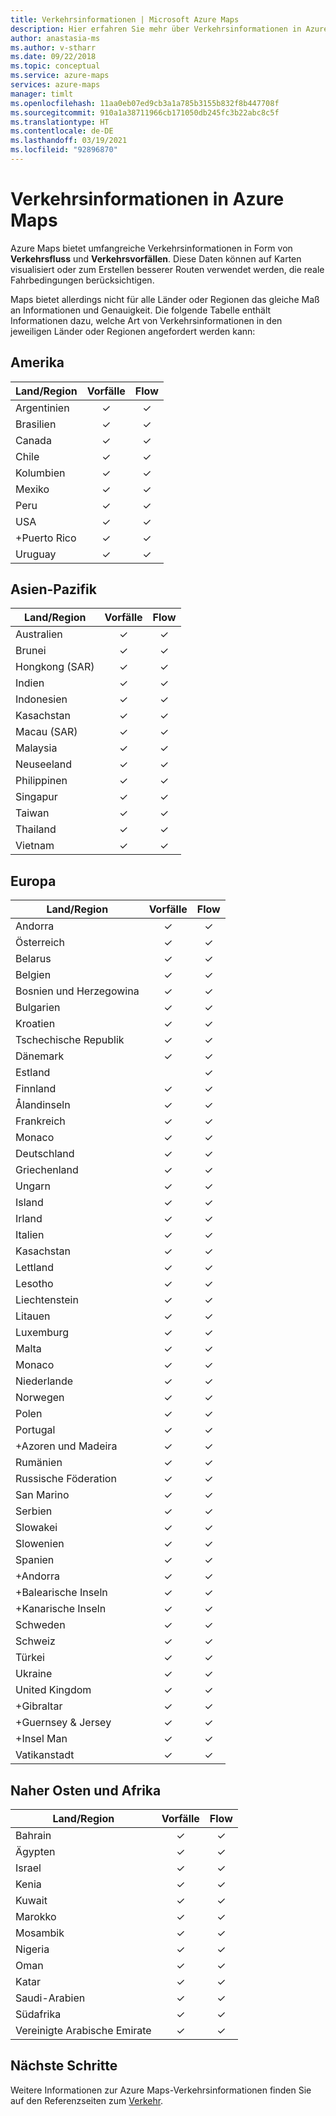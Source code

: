 ```yaml
---
title: Verkehrsinformationen | Microsoft Azure Maps
description: Hier erfahren Sie mehr über Verkehrsinformationen in Azure Maps. Sie können feststellen, ob Informationen zum Verkehrsfluss und Unfällen in verschiedenen Regionen weltweit verfügbar sind.
author: anastasia-ms
ms.author: v-stharr
ms.date: 09/22/2018
ms.topic: conceptual
ms.service: azure-maps
services: azure-maps
manager: timlt
ms.openlocfilehash: 11aa0eb07ed9cb3a1a785b3155b832f8b447708f
ms.sourcegitcommit: 910a1a38711966cb171050db245fc3b22abc8c5f
ms.translationtype: HT
ms.contentlocale: de-DE
ms.lasthandoff: 03/19/2021
ms.locfileid: "92896870"
---
```

# <a name="azure-maps-traffic-coverage"></a>Verkehrsinformationen in Azure Maps

Azure Maps bietet umfangreiche Verkehrsinformationen in Form von **Verkehrsfluss** und **Verkehrsvorfällen**. Diese Daten können auf Karten visualisiert oder zum Erstellen besserer Routen verwendet werden, die reale Fahrbedingungen berücksichtigen.

Maps bietet allerdings nicht für alle Länder oder Regionen das gleiche Maß an Informationen und Genauigkeit. Die folgende Tabelle enthält Informationen dazu, welche Art von Verkehrsinformationen in den jeweiligen Länder oder Regionen angefordert werden kann: 

## <a name="americas"></a>Amerika

|Land/Region  |Vorfälle  |Flow  |
|---------|:---------:|:---------:|
|Argentinien      |✓         |✓         |
|Brasilien     |✓         |✓         |
|Canada     |✓         |✓         |
|Chile     |✓         |✓         |
|Kolumbien      |✓         |✓         |
|Mexiko     |✓         |✓         |
|Peru       |✓         |✓         | 
|USA     |✓         |✓        |
|+Puerto Rico     |✓         |✓         |
|Uruguay |✓         |✓         |


## <a name="asia-pacific"></a>Asien-Pazifik

|Land/Region   |Vorfälle  |Flow  |
|---------|:---------:|:---------:|
|Australien     |✓         |✓        |
|Brunei   |✓         |✓        |
|Hongkong (SAR)     |✓         |✓         |
|Indien   |✓         |✓         |
|Indonesien     |✓         |✓         |
|Kasachstan    |✓         |✓         |
|Macau (SAR)     |✓         |✓         |
|Malaysia     |✓         |✓         |
|Neuseeland     |✓         |✓         |
|Philippinen  |✓         |✓         |
|Singapur     |✓         |✓         |
|Taiwan     |✓         |✓        |
|Thailand     |✓         |✓        |
|Vietnam   |✓         |✓         |


## <a name="europe"></a>Europa

|Land/Region   |Vorfälle  |Flow  |
|---------|:---------:|:---------:|
|Andorra   |✓         |✓         |
|Österreich     |✓         |✓         |
|Belarus    |✓         |✓         |
|Belgien     |✓         |✓         |
|Bosnien und Herzegowina    |✓         |✓         |
|Bulgarien     |✓         |✓         |
|Kroatien     |✓         |✓         |
|Tschechische Republik     |✓         |✓         |
|Dänemark     |✓         |✓         |
|Estland     |         | ✓        |
|Finnland     |✓         |✓         |
|Ålandinseln      |✓         |✓         |
|Frankreich     |✓         |✓         |
|Monaco     |✓         |✓         |
|Deutschland     |✓         |✓         |
|Griechenland     |✓         |✓         |
|Ungarn     |✓         |✓         |
|Island     |✓         |✓         |
|Irland     |✓         |✓         |
|Italien     |✓         |✓        |
|Kasachstan    |✓         |✓        |
|Lettland     |✓         |✓         |
|Lesotho     |✓         |✓         |
|Liechtenstein      |✓         |✓         |
|Litauen     |✓         |✓         |
|Luxemburg     |✓         |✓         |
|Malta     |✓         |✓         |
|Monaco   |✓         |✓         |
|Niederlande     |✓         |✓         |
|Norwegen     |✓         |✓         |
|Polen     |✓         |✓         |
|Portugal     |✓         |✓         |
|+Azoren und Madeira     |✓         |✓         |
|Rumänien     |✓         |✓         |
|Russische Föderation     |✓         |✓         |
|San Marino    |✓         |✓         |
|Serbien   |✓         |✓         |
|Slowakei     |✓         |✓         |
|Slowenien     |✓         |✓         |
|Spanien     |✓         |✓         |
|+Andorra     |✓         |✓         |
|+Balearische Inseln     |✓         |✓         |
|+Kanarische Inseln     |✓         |✓         |
|Schweden     |✓         |✓         |
|Schweiz     |✓         |✓        |
|Türkei     |✓         |✓         |
|Ukraine     |✓         |✓         |
|United Kingdom     |✓         |✓         |
|+Gibraltar     |✓         |✓         |
|+Guernsey & Jersey     |✓         |✓         |
|+Insel Man     |✓         |✓         |
|Vatikanstadt   |✓         |✓         |


## <a name="middle-east-and-africa"></a>Naher Osten und Afrika

|Land/Region |Vorfälle  |Flow  |
|---------|:---------:|:---------:|
|Bahrain     |✓         |✓         |
|Ägypten     |✓         |✓         |
|Israel     |✓         |✓         |
|Kenia     |✓         |✓         |
|Kuwait     |✓         |✓         |
|Marokko     |✓         |✓         |
|Mosambik  |✓         |✓         |
|Nigeria   |✓        |✓        |
|Oman     |✓         |✓         |
|Katar     |✓         |✓         |
|Saudi-Arabien     |✓         |✓         |
|Südafrika     |✓         |✓         |
|Vereinigte Arabische Emirate  |✓         |✓         |

## <a name="next-steps"></a>Nächste Schritte

Weitere Informationen zur Azure Maps-Verkehrsinformationen finden Sie auf den Referenzseiten zum [Verkehr](/rest/api/maps/traffic).